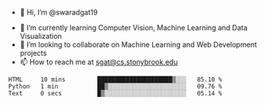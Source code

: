 - 👋 Hi, I’m @swaradgat19
<!-- - 👀 I’m interested in  -->
- 🌱 I’m currently learning Computer Vision, Machine Learning and Data Visualization 
- 💞️ I’m looking to collaborate on Machine Learning and Web Development projects 
- 📫 How to reach me at sgat@cs.stonybrook.edu

<!--START_SECTION:waka-->

```text
HTML     10 mins         █████████████████████▒░░░   85.10 %
Python   1 min           ██▒░░░░░░░░░░░░░░░░░░░░░░   09.76 %
Text     0 secs          █▒░░░░░░░░░░░░░░░░░░░░░░░   05.14 %
```

<!--END_SECTION:waka-->

<!---
swaradgat19/swaradgat19 is a ✨ special ✨ repository because its `README.md` (this file) appears on your GitHub profile.
You can click the Preview link to take a look at your changes.
--->
